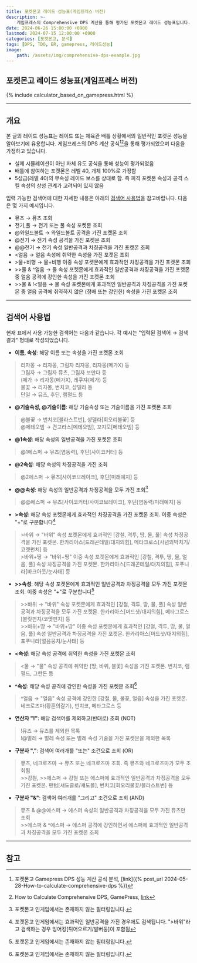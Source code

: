 ```yaml
---
title: 포켓몬고 레이드 성능표(게임프레스 버전)
description: >-
    게임프레스의 Comprehensive DPS 계산을 통해 평가된 포켓몬고 레이드 성능표입니다.
date: 2024-06-26 15:00:00 +0900
lastmod: 2024-07-15 12:00:00 +0900
categories: [포켓몬고, 분석]
tags: [DPS, TDO, ER, gamepress, 레이드성능]
image:
    path: /assets/img/comprehensive-dps-example.jpg
---
```


## 포켓몬고 레이드 성능표(게임프레스 버전)

{% include calculator_based_on_gamepress.html %}

---

## 개요

본 글의 레이드 성능표는 레이드 또는 체육관 배틀 상황에서의 일반적인 포켓몬 성능을 알아보기에 유용합니다. 게임프레스의 DPS 계산 공식[^analysis][^original]을 통해 평가되었으며 다음을 가정하고 있습니다.
- 실제 시뮬레이션이 아닌 자체 유도 공식을 통해 성능이 평가되었음
- 배틀에 참여하는 포켓몬은 레벨 40, 개체 100%로 가정함
- 5성급(레벨 40)의 무속성 레이드 보스를 상대로 함. 즉 피격 포켓몬 속성과 공격 스킬 속성의 상성 관계가 고려되어 있지 않음

입력 가능한 검색어에 대한 자세한 내용은 아래의 [검색어 사용법](#검색어-사용법)을 참고바랍니다. 다음은 몇 가지 예시입니다.

- 뮤츠 &rarr; 뮤츠 조회
- 전기,풀 &rarr; 전기 또는 풀 속성 포켓몬 조회
- @와일드볼트 &rarr; 와일드볼트 공격을 가진 포켓몬 조회
- @전기 &rarr; 전기 속성 공격을 가진 포켓몬 조회
- @@전기 &rarr; 전기 속성 일반공격과 차징공격을 가진 포켓몬 조회
- <얼음 &rarr; 얼음 속성에 취약한 속성을 가진 포켓몬 조회
- \>물+비행 &rarr; 물+비행 이중 속성 포켓몬에게 효과적인 차징공격을 가진 포켓몬 조회
- \>\>물 & ^얼음 &rarr; 물 속성 포켓몬에게 효과적인 일반공격과 차징공격을 가진 포켓몬 중 얼음 공격에 강인한 속성을 가진 포켓몬 조회
- \>\>물 & !<얼음 &rarr; 물 속성 포켓몬에게 효과적인 일반공격과 차징공격을 가진 포켓몬 중 얼음 공격에 취약하지 않은 (정배 또는 강인한) 속성을 가진 포켓몬 조회

---

## 검색어 사용법

현재 표에서 사용 가능한 검색어는 다음과 같습니다. 각 예시는 "입력된 검색어 &rarr; 검색결과" 형태로 작성되었습니다.

- **이름, 속성**: 해당 이름 또는 속성을 가진 포켓몬 조회

> 리자몽 &rarr; 리자몽, 그림자 리자몽, 리자몽(메가X) 등\
> 그림자 &rarr; 그림자 뮤츠, 그림자 보만다 등\
> (메가 &rarr; 리자몽(메가X), 레쿠쟈(메가) 등\
> 불꽃 &rarr; 리자몽, 번치코, 샹델라 등\
> 단일 &rarr; 뮤츠, 후딘, 램펄드 등

- **@기술속성, @기술이름**: 해당 기술속성 또는 기술이름을 가진 포켓몬 조회

> @불꽃 &rarr; 번치코[블라스트번], 샹델라[회오리불꽃] 등\
> @메테오빔 &rarr; 견고라스[메테오빔], 꼬지모[메테오빔] 등

- **@1속성**: 해당 속성의 일반공격을 가진 포켓몬 조회

> @1에스퍼 &rarr; 뮤츠[염동력], 후딘[사이코커터] 등

- **@2속성**: 해당 속성의 차징공격을 가진 조회

> @2에스퍼 &rarr; 뮤츠[사이코브레이크], 후딘[미래예지] 등

- **@@속성**: 해당 속성의 일반공격과 차징공격을 모두 가진 조회[^exclusive-filter]

> @@에스퍼 &rarr; 뮤츠[사이코커터/사이코브레이크], 후딘[염동력/미래예지] 등

- **>속성**: 해당 속성 포켓몬에게 효과적인 차징공격을 가진 포켓몬 조회. 이중 속성은 "+"로 구분합니다[^effectiveness]

> \>바위 &rarr; "바위" 속성 포켓몬에게 효과적인 [강철, 격투, 땅, 물, 풀] 속성 차징공격을 가진 포켓몬. 한카리아스[드래곤테일/대지의힘], 메타크로스[사념의박치기/코멧펀치] 등\
> \>바위+땅 &rarr; "바위+땅" 이중 속성 포켓몬에게 효과적인 [강철, 격투, 땅, 물, 얼음, 풀] 속성 차징공격을 가진 포켓몬. 한카리아스[드래곤테일/대지의힘], 포푸니라[바크아웃/눈사태] 등

- **>\>속성**: 해당 속성 포켓몬에게 효과적인 일반공격과 차징공격을 모두 가진 포켓몬 조회. 이중 속성은 "+"로 구분합니다[^exclusive-filter]

> \>\>바위 &rarr; "바위" 속성 포켓몬에게 효과적인 [강철, 격투, 땅, 물, 풀] 속성 일반공격과 차징공격을 모두 가진 포켓몬. 한카리아스[머드샷/대지의힘], 메타그로스[불릿펀치/코멧펀치] 등\
> \>\>바위+땅 &rarr; "바위+땅" 이중 속성 포켓몬에게 효과적인 [강철, 격투, 땅, 물, 얼음, 풀] 속성 일반공격과 차징공격을 가진 포켓몬. 한카리아스[머드샷/대지의힘], 포푸니라[얼음뭉치/눈사태] 등

- **<속성**: 해당 속성 공격에 취약한 속성을 가진 포켓몬 조회

> \<물 &rarr; "물" 속성 공격에 취약한 [땅, 바위, 불꽃] 속성을 가진 포켓몬. 번치코, 램펄드, 그란돈 등

- **^속성**: 해당 속성 공격에 강인한 속성을 가진 포켓몬 조회[^exclusive-filter]

> ^얼음 &rarr; "얼음" 속성 공격에 강인한 [강철, 물, 불꽃, 얼음] 속성을 가진 포켓몬. 네크로즈마(황혼의갈기), 번치코, 메타그로스 등

- **연산자 "!"**: 해당 검색어를 제외하고(반대로) 조회 (NOT)

> !뮤츠 &rarr; 뮤츠를 제외한 목록\
> !@벌레 &rarr; 벌레 속성 또는 벌레 속성 기술을 가진 포켓몬을 제외한 목록

- **구분자 ","**: 검색어 여러개를 "또는" 조건으로 조회 (OR)

> 뮤츠, 네크로즈마 &rarr; 뮤츠 또는 네크로즈마 조회. 즉 뮤츠와 네크로즈마가 모두 조회됨\
> \>\>강철, \>\>에스퍼 &rarr; 강철 또는 에스퍼에 효과적인 일반공격과 차징공격을 모두 가진 포켓몬. 팬텀[섀도클로/섀도볼], 번치코[회오리불꽃/블라스트번] 등

- **구분자 "&"**: 검색어 여러개를 "그리고" 조건으로 조회 (AND)

> 뮤츠 & @@에스퍼 &rarr; 에스퍼 속성의 일반공격과 차징공격을 모두 가진 뮤츠만 조회\
> \>\>에스퍼 & ^에스퍼 &rarr; 에스퍼 공격에 강인하면서 에스퍼에 효과적인 일반공격과 차징공격을 모두 가진 포켓몬 조회

---

## 참고

[^analysis]: 포켓몬고 Gamepress DPS 성능 계산 공식 분석, [link]({% post_url 2024-05-28-How-to-calculate-comprehensive-dps %})
[^original]: How to Calculate Comprehensive DPS, GamePress, [link](https://gamepress.gg/pokemongo/how-calculate-comprehensive-dps)
[^exclusive-filter]: 포켓몬고 인게임에서는 존재하지 않는 필터링입니다.
[^effectiveness]: 포켓몬고 인게임에서는 효과적인 일반공격을 가진 경우에도 검색됩니다. ">바위"라고 검색하는 경우 잉어킹[튀어오르기/발버둥]이 포함됨